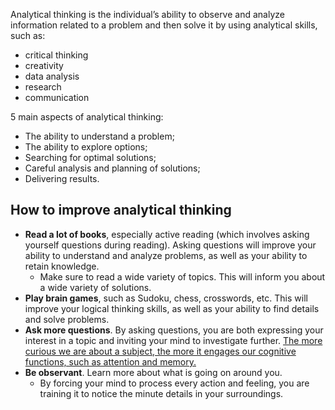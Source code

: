 Analytical thinking is the individual’s ability to observe and analyze information related to a problem and then solve it by using analytical skills, such as:
* critical thinking
* creativity
* data analysis
* research
* communication

5 main aspects of analytical thinking:

* The ability to understand a problem;
* The ability to explore options;
* Searching for optimal solutions;
* Careful analysis and planning of solutions;
* Delivering results.


## How to improve analytical thinking
* **Read a lot of books**, especially active reading (which involves asking yourself questions during reading). Asking questions will improve your ability to understand and analyze problems, as well as your ability to retain knowledge.
  * Make sure to read a wide variety of topics. This will inform you about a wide variety of solutions.
* **Play brain games**, such as Sudoku, chess, crosswords, etc. This will improve your logical thinking skills, as well as your ability to find details and solve problems.
* **Ask more questions**. By asking questions, you are both expressing your interest in a topic and inviting your mind to investigate further. [The more curious we are about a subject, the more it engages our cognitive functions, such as attention and memory.](https://www.huffingtonpost.co.uk/araceli-camargo/how-curiosity-makes-us-smarter_b_8132290.html)
* **Be observant**. Learn more about what is going on around you.
  * By forcing your mind to process every action and feeling, you are training it to notice the minute details in your surroundings. 
